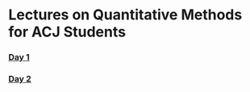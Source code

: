# Lectures on Quantitative Methods for ACJ Students

### [Day 1](../master/acjlecturesday1.org)
### [Day 2](../master/acjlecturesday1.org)

